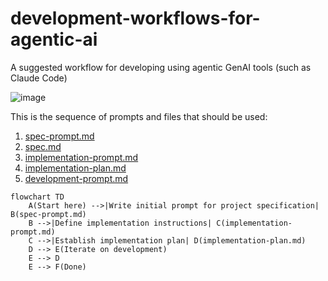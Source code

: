 # development-workflows-for-agentic-ai
A suggested workflow for developing using agentic GenAI tools (such as Claude Code)

![image](https://github.com/user-attachments/assets/829c8d96-65bd-4043-92b8-2006047ab78b)


This is the sequence of prompts and files that should be used:
1. [spec-prompt.md](https://github.com/m24murray/development-workflows-for-agentic-ai/blob/main/spec-prompt.md)
2. [spec.md](https://github.com/m24murray/development-workflows-for-agentic-ai/blob/main/spec.md)
3. [implementation-prompt.md](https://github.com/m24murray/development-workflows-for-agentic-ai/blob/main/implementation-prompt.md)
4. [implementation-plan.md](https://github.com/m24murray/development-workflows-for-agentic-ai/blob/main/implementation-plan.md)
5. [development-prompt.md](https://github.com/m24murray/development-workflows-for-agentic-ai/blob/main/development-prompt.md)

```mermaid
flowchart TD
    A(Start here) -->|Write initial prompt for project specification| B(spec-prompt.md)
    B -->|Define implementation instructions| C(implementation-prompt.md)
    C -->|Establish implementation plan| D(implementation-plan.md)
    D --> E(Iterate on development)
    E --> D
    E --> F(Done)
```
